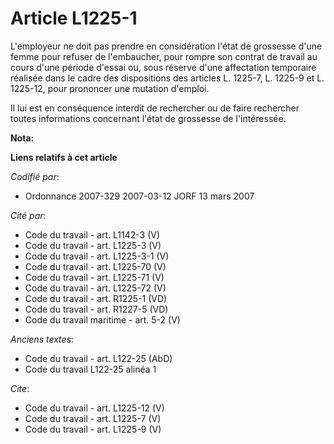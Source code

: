 # Article L1225-1

L'employeur ne doit pas prendre en considération l'état de grossesse d'une femme pour refuser de l'embaucher, pour rompre son
contrat de travail au cours d'une période d'essai ou, sous réserve d'une affectation temporaire réalisée dans le cadre des
dispositions des articles L. 1225-7, L. 1225-9 et L. 1225-12, pour prononcer une mutation d'emploi. 

Il lui est en conséquence interdit de rechercher ou de faire rechercher toutes informations concernant l'état de grossesse de
l'intéressée.

**Nota:**



**Liens relatifs à cet article**

_Codifié par_:

  - Ordonnance 2007-329 2007-03-12 JORF 13 mars 2007

_Cité par_:

  - Code du travail - art. L1142-3 (V)
  - Code du travail - art. L1225-3 (V)
  - Code du travail - art. L1225-3-1 (V)
  - Code du travail - art. L1225-70 (V)
  - Code du travail - art. L1225-71 (V)
  - Code du travail - art. L1225-72 (V)
  - Code du travail - art. R1225-1 (VD)
  - Code du travail - art. R1227-5 (VD)
  - Code du travail maritime - art. 5-2 (V)

_Anciens textes_:

  - Code du travail - art. L122-25 (AbD)
  - Code du travail L122-25 alinéa 1

_Cite_:

  - Code du travail - art. L1225-12 (V)
  - Code du travail - art. L1225-7 (V)
  - Code du travail - art. L1225-9 (V)
